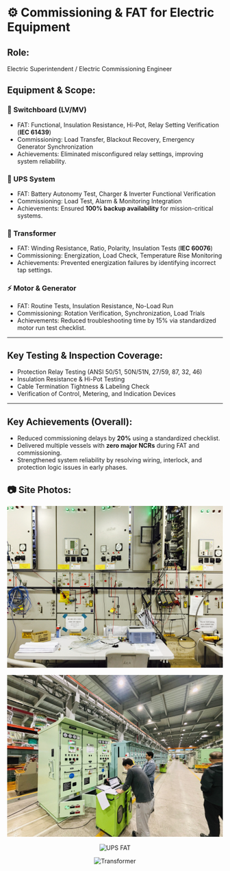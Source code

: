 # ⚙️ Commissioning & FAT for Electric Equipment  

## Role:  
Electric Superintendent / Electric Commissioning Engineer  

## Equipment & Scope:  

### 🔌 Switchboard (LV/MV)
- FAT: Functional, Insulation Resistance, Hi-Pot, Relay Setting Verification (**IEC 61439**)  
- Commissioning: Load Transfer, Blackout Recovery, Emergency Generator Synchronization  
- Achievements: Eliminated misconfigured relay settings, improving system reliability.  

### 🔋 UPS System
- FAT: Battery Autonomy Test, Charger & Inverter Functional Verification  
- Commissioning: Load Test, Alarm & Monitoring Integration  
- Achievements: Ensured **100% backup availability** for mission-critical systems.  

### 🔄 Transformer
- FAT: Winding Resistance, Ratio, Polarity, Insulation Tests (**IEC 60076**)  
- Commissioning: Energization, Load Check, Temperature Rise Monitoring  
- Achievements: Prevented energization failures by identifying incorrect tap settings.  

### ⚡ Motor & Generator
- FAT: Routine Tests, Insulation Resistance, No-Load Run  
- Commissioning: Rotation Verification, Synchronization, Load Trials  
- Achievements: Reduced troubleshooting time by 15% via standardized motor run test checklist.  

---

## Key Testing & Inspection Coverage:
- Protection Relay Testing (ANSI 50/51, 50N/51N, 27/59, 87, 32, 46)  
- Insulation Resistance & Hi-Pot Testing  
- Cable Termination Tightness & Labeling Check  
- Verification of Control, Metering, and Indication Devices  

---

## Key Achievements (Overall):  
- Reduced commissioning delays by **20%** using a standardized checklist.  
- Delivered multiple vessels with **zero major NCRs** during FAT and commissioning.  
- Strengthened system reliability by resolving wiring, interlock, and protection logic issues in early phases.  

## 📷 Site Photos:  

<p align="center">
  <img src="https://github.com/kh-ryu1/kh-ryu1/blob/main/Commissioning_Switchboards/images/IMG_6061.JPG" alt="Switchboard" width="600">
</p>

<p align="center">
  <img src="https://github.com/kh-ryu1/kh-ryu1/blob/main/Commissioning_Switchboards/images/IMG_7148.HEIC_20250825_092723.606.jpg" alt="Switchboard" width="600">
</p>

<p align="center">
  <img src="/Commissioning_Switchboards/images/UPS_FAT.jpg" alt="UPS FAT" width="600">
</p>

<p align="center">
  <img src="/Commissioning_Switchboards/images/Transformer_Test.jpg" alt="Transformer" width="600">
</p>
